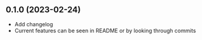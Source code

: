 ## 0.1.0 (2023-02-24)
- Add changelog
- Current features can be seen in README or by looking through commits
